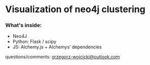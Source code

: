 # Visualization of neo4j clustering #

### What's inside: ###

* Neo4J
* Python: Flask / scipy
* JS: Alchemy.js + Alchemys' dependencies

questions/comments: grzegorz-wojcicki@outlook.com